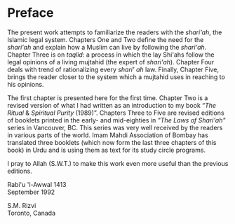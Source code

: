 Preface
=======

The present work attempts to familiarize the readers with the
*shari'ah*, the Islamic legal system. Chapters One and Two define the
need for the *shari'ah* and explain how a Muslim can live by following
the *shari'ah*. Chapter Three is on *taqlid:* a process in which the lay
Shi'ahs follow the legal opinions of a living mujtahid (the expert of
*shari'ah*). Chapter Four deals with trend of rational­izing every
*shari' ah* law. Finally, Chapter Five, brings the reader closer to the
system which a mujtahid uses in reaching to his opinions.

The first chapter is presented here for the first time. Chapter Two is a
revised version of what I had written as an introduction to my book
“*The Ritual* & *Spiritual Purity* (1989)”. Chapters Three to Five are
revised editions of booklets printed in the early- and mid-eighties in
*"The Laws of Shari'ah"* series in Vancouver, BC. This series was very
well received by the readers in various parts of the world. Imam Mahdi
Association of Bombay has translated three booklets (which now form the
last three chapters of this book) in Urdu and is using them as text for
its study circle programs.

I pray to Allah (S.W.T.) to make this work even more useful than the
previous editions.

Rabi'u 'l-Awwal 1413  
 September 1992

S.M. Rizvi  
 Toronto, Canada


